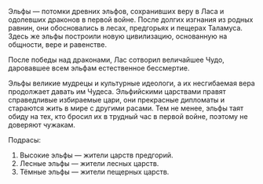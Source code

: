 Эльфы — потомки древних эльфов, сохранивших веру в Ласа и одолевших драконов в первой войне. После долгих изгнания из родных равнин, они обосновались в лесах, предгорьях и пещерах Таламуса. Здесь же эльфы построили новую цивилизацию, основанную на общности, вере и равенстве.
 
После победы над драконами, Лас сотворил величайшее Чудо, даровавшее всем эльфам естественное бессмертие.
 
Эльфы великие мудрецы и культурные идеологи, а их несгибаемая вера продолжает давать им Чудеса. Эльфийскими царствами правят справедливые избираемые цари, они прекрасные дипломаты и стараются жить в мире с другими расами. Тем не менее, эльфы таят обиду на тех, кто бросил их в трудный час в первой войне, поэтому не доверяют чужакам.
 
Подрасы:
 
1. Высокие эльфы — жители царств предгорий. 
2. Лесные эльфы — жители лесных царств. 
3. Тёмные эльфы — жители пещерных царств.